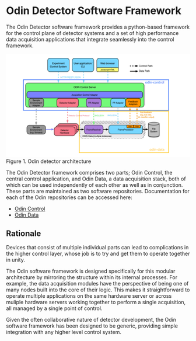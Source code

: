 # Odin Detector Software Framework

The Odin Detector software framework provides a python-based framework for the control plane of detector systems and a set of high performance data acquisition applications that integrate seamlessly into the control framework.

![Odin Detector Schematic](./images/odin_overview.png)
Figure 1. Odin detector architecture

The Odin Detector framework comprises two parts; Odin Control, the central control application, and Odin Data, a data acquisition stack, both of which can be used independently of each other as well as in conjunction.  These parts are maintained as two software repositories.  Documentation for each of the Odin repositories can be accessed here:

- [Odin Control](http://odin-detector.github.io/odin-control/)
- [Odin Data](https://odin-detector.github.io/odin-data/)


## Rationale

Devices that consist of multiple individual parts can lead to complications in the higher control layer, whose job is to try and get them to operate together in unity. 

The Odin software framework is designed specifically for this modular architecture by mirroring the structure within its internal processes. For example, the data acquisition modules have the perspective of being one of many nodes built into the core of their logic. This makes it straightforward to operate multiple applications on the same hardware server or across muliple hardware servers working together to perform a single acquisition, all managed by a single point of control.

Given the often collaborative nature of detector development, the Odin software framework has been designed to be generic, providing simple integration with any higher level control system.
